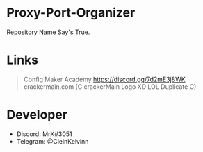 # Proxy-Port-Organizer
Repository Name Say's True.

# Links

> Config Maker Academy https://discord.gg/7d2mE3j8WK
> crackermain.com (C crackerMain Logo XD LOL Duplicate C)

# Developer
* Discord: MrX#3051
* Telegram: @CleinKelvinn
